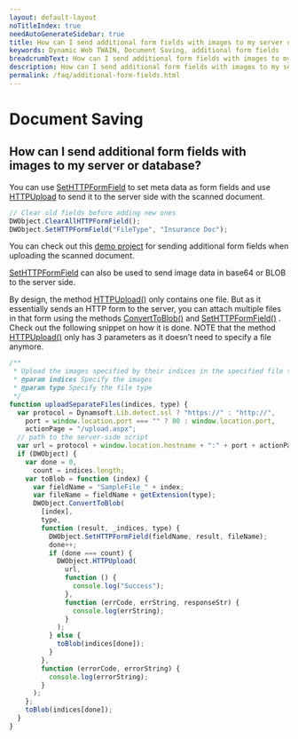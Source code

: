 ```yaml
---
layout: default-layout
noTitleIndex: true
needAutoGenerateSidebar: true
title: How can I send additional form fields with images to my server or database?
keywords: Dynamic Web TWAIN, Document Saving, additional form fields
breadcrumbText: How can I send additional form fields with images to my server or database?
description: How can I send additional form fields with images to my server or database?
permalink: /faq/additional-form-fields.html
---
```


# Document Saving

## How can I send additional form fields with images to my server or database?

You can use <a href="https://www.dynamsoft.com/web-twain/docs/info/api/WebTwain_IO.html?ver=latest#sethttpformfield" target="_blank">SetHTTPFormField</a> to set meta data as form fields and use <a href="https://www.dynamsoft.com/web-twain/docs/info/api/WebTwain_IO.html?ver=latest#httpupload" target="_blank">HTTPUpload</a> to send it to the server side with the scanned document.

```javascript
// Clear old fields before adding new ones
DWObject.ClearAllHTTPFormField();
DWObject.SetHTTPFormField("FileType", "Insurance Doc");
```

You can check out this <a href="https://demo.dynamsoft.com/Samples/dwt/Scan-Documents-and-Upload-Them/DWT_Scan_Upload_Demo.html" target="_blank">demo project</a> for sending additional form fields when uploading the scanned document.

<a href="https://www.dynamsoft.com/web-twain/docs/info/api/WebTwain_IO.html?ver=latest#sethttpformfield" target="_blank">SetHTTPFormField</a> can also be used to send image data in base64 or BLOB to the server side.

By design, the method <a href="https://www.dynamsoft.com/web-twain/docs/info/api/WebTwain_IO.html#httpupload" target="_blank">HTTPUpload()</a> only contains one file. But as it essentially sends an HTTP form to the server, you can attach multiple files in that form using the methods <a href="https://www.dynamsoft.com/web-twain/docs/info/api/WebTwain_IO.html#converttoblob" target="_blank">ConvertToBlob()</a> and <a href="https://www.dynamsoft.com/web-twain/docs/info/api/WebTwain_IO.html#sethttpformfield" target="_blank">SetHTTPFormField()</a> .
Check out the following snippet on how it is done. NOTE that the method <a href="https://www.dynamsoft.com/web-twain/docs/info/api/WebTwain_IO.html#httpupload" target="_blank">HTTPUpload()</a> only has 3 parameters as it doesn’t need to specify a file anymore.

```javascript
/**
 * Upload the images specified by their indices in the specified file type as separate files.
 * @param indices Specify the images
 * @param type Specify the file type
 */
function uploadSeparateFiles(indices, type) {
  var protocol = Dynamsoft.Lib.detect.ssl ? "https://" : "http://",
    port = window.location.port === "" ? 80 : window.location.port,
    actionPage = "/upload.aspx";
  // path to the server-side script
  var url = protocol + window.location.hostname + ":" + port + actionPage;
  if (DWObject) {
    var done = 0,
      count = indices.length;
    var toBlob = function (index) {
      var fieldName = "SampleFile_" + index;
      var fileName = fieldName + getExtension(type);
      DWObject.ConvertToBlob(
        [index],
        type,
        function (result, _indices, type) {
          DWObject.SetHTTPFormField(fieldName, result, fileName);
          done++;
          if (done === count) {
            DWObject.HTTPUpload(
              url,
              function () {
                console.log("Success");
              },
              function (errCode, errString, responseStr) {
                console.log(errString);
              }
            );
          } else {
            toBlob(indices[done]);
          }
        },
        function (errorCode, errorString) {
          console.log(errorString);
        }
      );
    };
    toBlob(indices[done]);
  }
}
```
